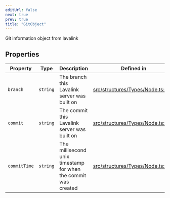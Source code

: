 ```yaml
---
editUrl: false
next: true
prev: true
title: "GitObject"
---
```


Git information object from lavalink

## Properties

| Property | Type | Description | Defined in |
| ------ | ------ | ------ | ------ |
| `branch` | `string` | The branch this Lavalink server was built on | [src/structures/Types/Node.ts:153](https://github.com/appujet/lavalink-client/blob/4880e032861893b27e80b7c2d6c36639afbb3479/src/structures/Types/Node.ts#L153) |
| `commit` | `string` | The commit this Lavalink server was built on | [src/structures/Types/Node.ts:155](https://github.com/appujet/lavalink-client/blob/4880e032861893b27e80b7c2d6c36639afbb3479/src/structures/Types/Node.ts#L155) |
| `commitTime` | `string` | The millisecond unix timestamp for when the commit was created | [src/structures/Types/Node.ts:157](https://github.com/appujet/lavalink-client/blob/4880e032861893b27e80b7c2d6c36639afbb3479/src/structures/Types/Node.ts#L157) |
